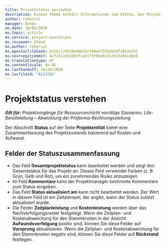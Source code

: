 ```yaml
---
title: Projektstatus verstehen
description: Dieses Thema enthält Informationen zum Status, der Projekten in Dynamics 365 Project Operations zugewiesen ist.
author: ruhercul
manager: Annbe
ms.date: 10/01/2020
ms.topic: article
ms.service: project-operations
ms.reviewer: kfend
ms.author: ruhercul
ms.openlocfilehash: bc5bc174518e46b32cf88ea7231bb2df10fde292
ms.sourcegitcommit: 4cf1dc1561b92fca4175f0b3813133c5e63ce8e6
ms.translationtype: HT
ms.contentlocale: de-DE
ms.lasthandoff: 10/28/2020
ms.locfileid: "4127292"
---
```

# <a name="understand-project-status"></a>Projektstatus verstehen

_**Gilt für:** Projektvorgänge für Ressourcen/nicht vorrätige Szenarien, Lite-Bereitstellung – Abwicklung der Proforma-Rechnungsstellung_


Der Abschnitt **Status** auf der Seite **Projektentität** bietet eine Zusammenfassung des Projektzustands basierend auf Kosten und Aufwand.


## <a name="status-summary-fields"></a>Felder der Statuszusammenfassung

- Das Feld **Gesamtprojektstatus** kann bearbeitet werden und zeigt den Gesamtstatus für das Projekt an. Dieses Feld verwendet Farben (z. B. Grün, Gelb und Rot), um ein zunehmendes Risiko anzuzeigen. 
- Im Feld **Kommentare** kann der Projektmanager bestimmte Kommentare zum Status eingeben. 
- Das Feld **Status aktualisiert am** kann nicht bearbeitet werden. Der Wert in diesem Feld ist ein Zeitstempel, der angibt, wann der Status zuletzt aktualisiert wurde.
- Die Felder **Zeitplanleistung** und **Kostenleistung** werden über das Nachverfolgungsraster festgelegt. Wenn die Zeitplan- und Kostenabweichung für den Stammknoten in der Ansicht **Aufwandsverfolgung** positiv sind, können Sie diese Felder auf **Vorsprung** aktualisieren. Wenn die Zeitplan- und Kostenabweichung für den Stammknoten negativ sind, können Sie diese Felder auf **Rückstand** festlegen.
